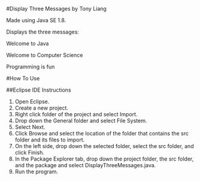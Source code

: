 #Display Three Messages by Tony Liang

Made using Java SE 1.8.

Displays the three messages:

Welcome to Java

Welcome to Computer Science

Programming is fun

#How To Use

##Eclipse IDE Instructions
1. Open Eclipse.
2. Create a new project.
3. Right click folder of the project and select Import.
4. Drop down the General folder and select File System.
5. Select Next.
6. Click Browse and select the location of the folder that contains the src folder and its files to import.
7. On the left side, drop down the selected folder, select the src folder, and click Finish.
8. In the Package Explorer tab, drop down the project folder, the src folder, and the package and select DisplayThreeMessages.java.
9. Run the program.